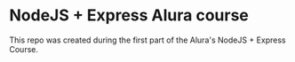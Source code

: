 # NodeJS + Express Alura course

This repo was created during the first part of the Alura's NodeJS + Express Course.

